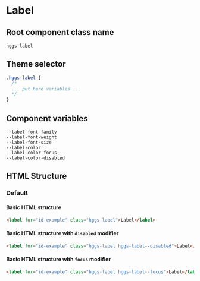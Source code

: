 # Label

## Root component class name

`hggs-label`

## Theme selector

```css
.hggs-label {
  /*
  ... put here variables ...
  */
}
```

## Component variables

```
--label-font-family
--label-font-weight
--label-font-size
--label-color
--label-color-focus
--label-color-disabled
```

## HTML Structure

### Default

#### Basic HTML structure

```html
<label for="id-example" class="hggs-label">Label</label>
```

#### Basic HTML structure with `disabled` modifier

```html
<label for="id-example" class="hggs-label hggs-label--disabled">Label</label>
```

#### Basic HTML structure with `focus` modifier

```html
<label for="id-example" class="hggs-label hggs-label--focus">Label</label>
```
